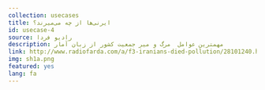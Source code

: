 ```yaml
---
collection: usecases
title: ایرنی‌ها از چه می‌میرند؟
id: usecase-4
source: رادیو فردا 
description: مهمترین عوامل  مرگ و میر جمعیت کشور از زبان آمار
link: http://www.radiofarda.com/a/f3-iranians-died-pollution/28101240.html
img: sh1a.png
featured: yes
lang: fa
---
```

